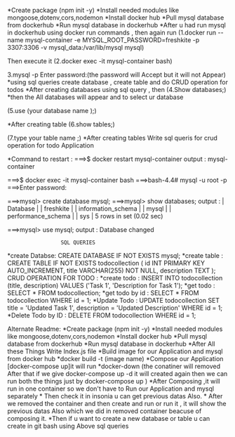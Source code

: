 *Create package (npm init -y)
 *Install needed modules like mongoose,dotenv,cors,nodemon
 *Install docker hub
 *Pull mysql database from dockerhub
 *Run mysql database in dockerhub
 *After u had run mysql in dockerhub using docker run commands , then again run (1.docker run --name mysql-container -e MYSQL_ROOT_PASSWORD=freshkite -p 3307:3306 -v mysql_data:/var/lib/mysql mysql)

Then execute it
(2.docker exec -it mysql-container bash)

3.mysql -p Enter password:(the password will Accept but it will not Appear) *using sql queries create database , create table and do CRUD operation for todos *After creating databases using sql query , then
 (4.Show databases;) *then the All databases will appear and to select ur database

  (5.use (your database name );)

  *After creating table
  (6.show tables;)

  (7.type your table name ;) *After creating tables Write sql queris for crud operation for todo Application

  *Command to restart :
===>$ docker restart mysql-container output : mysql-container

===>$ docker exec -it mysql-container bash ===>bash-4.4# mysql -u root -p ===>Enter password:

===>mysql> create database mysql; ===>mysql> show databases;
 output :
      | Database |
           | freshkite |
           | information_schema |
           | mysql |
           | performance_schema |
            | sys |
5 rows in set (0.02 sec)

===>mysql> use mysql;
output :
    Database changed

                     SQL QUERIES
*create Databse: CREATE DATABASE IF NOT EXISTS mysql;
 *create table : CREATE TABLE IF NOT EXISTS todocollection ( id INT PRIMARY KEY AUTO_INCREMENT, title VARCHAR(255) NOT NULL, description TEXT );
CRUD OPERATION FOR TODO :
          *create todo : INSERT INTO todocollection (title, description) VALUES ('Task 1', 'Description for Task 1');
          *get todo : SELECT * FROM todocollection;
          *get todo by id : SELECT * FROM todocollection WHERE id = 1;
          *Update Todo : UPDATE todocollection SET title = 'Updated Task 1', description = 'Updated Description' WHERE id = 1;
          *Delete Todo by ID : DELETE FROM todocollection WHERE id = 1;











Alternate Readme:
         *Create package (npm init -y)
         *Install needed modules like mongoose,dotenv,cors,nodemon
         *Install docker hub
         *Pull mysql database from dockerhub
         *Run mysql database in dockerhub
         *After All these Things Write Index.js file
         *Build image for our Application and mysql from docker hub
         *docker build -t (image name)
         *Compose our Application [docker-compose up]it will run
         *docker-down (the conatiner will removed After that if we give docker-compose up -d it will created again then we can run both the things just by docker-compose up )
         *After Composing ,it will run in one container so we don't have to Run our Application and mysql separately
         * Then check it in insonia u can get previous datas Also.
         * After we removed the container and then create and run or run it , it will show the previous datas Also which we did in removed container beacuse of composing it.
         *Then if u want to create a new database or table u can create in git bash using Above sql queries




